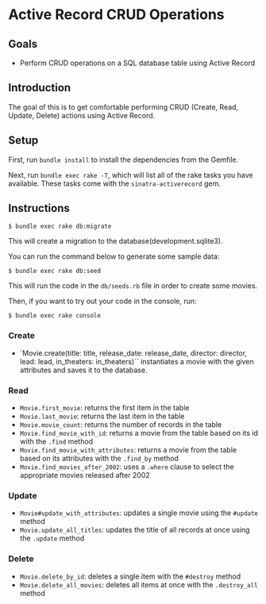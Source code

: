 # Active Record CRUD Operations 

## Goals

- Perform CRUD operations on a SQL database table using Active Record

## Introduction

The goal of this is to get comfortable performing CRUD (Create, Read,
Update, Delete) actions using Active Record.


## Setup

First, run `bundle install` to install the dependencies from the Gemfile.

Next, run `bundle exec rake -T`, which will list all of the rake tasks you have
available. These tasks come with the `sinatra-activerecord` gem.


## Instructions

```console
$ bundle exec rake db:migrate
```
This will create a migration to the database(development.sqlite3).

You can  run the command below to generate some sample data:

```console
$ bundle exec rake db:seed
```

This will run the code in the `db/seeds.rb` file in order to create some movies.

Then, if you want to try out your code in the console, run:

```console
$ bundle exec rake console
```

### Create

- `Movie.create(title: title, release_date: release_date, director: director, lead: lead, in_theaters: in_theaters)``
 instantiates a movie with the given attributes and saves it to the database.

### Read

- `Movie.first_movie`: returns the first item in the table
- `Movie.last_movie`: returns the last item in the table
- `Movie.movie_count`: returns the number of records in the table
- `Movie.find_movie_with_id`: returns a movie from the table based on its id
  with the `.find` method
- `Movie.find_movie_with_attributes`: returns a movie from the table based on
  its attributes with the `.find_by` method
- `Movie.find_movies_after_2002`: uses a `.where` clause to select the
  appropriate movies released after 2002

### Update

- `Movie#update_with_attributes`: updates a single movie using the `#update`
  method
- `Movie.update_all_titles`: updates the title of all records at once using the
  `.update` method

### Delete

- `Movie.delete_by_id`: deletes a single item with the `#destroy` method
- `Movie.delete_all_movies`: deletes all items at once with the `.destroy_all`
  method
